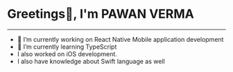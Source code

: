 # Greetings👋, I'm PAWAN VERMA

--- 

- 🔭 I’m currently working on React Native Mobile application development
- 🌱 I’m currently learning TypeScript
-  I also worked on iOS development.
-  I also have knowledge about Swift language as well
